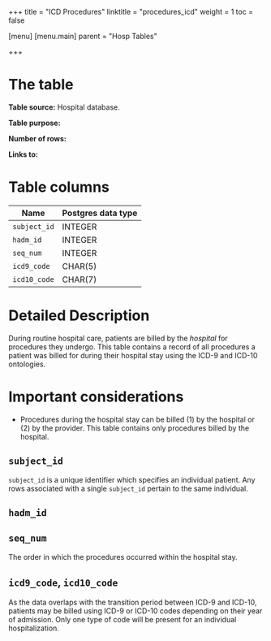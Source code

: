 +++
title = "ICD Procedures"
linktitle = "procedures_icd"
weight = 1
toc = false

[menu]
  [menu.main]
    parent = "Hosp Tables"

+++

# The  table

**Table source:** Hospital database.

**Table purpose:** 

**Number of rows:** 

**Links to:**

<!--

# Important considerations

-->

# Table columns

Name | Postgres data type
---- | ----
`subject_id` | INTEGER
`hadm_id` | INTEGER
`seq_num` | INTEGER
`icd9_code` | CHAR(5)
`icd10_code` | CHAR(7)

# Detailed Description

During routine hospital care, patients are billed by the *hospital* for procedures they undergo.
This table contains a record of all procedures a patient was billed for during their hospital stay using the ICD-9 and ICD-10 ontologies.

# Important considerations

* Procedures during the hospital stay can be billed (1) by the hospital or (2) by the provider. This table contains only procedures billed by the hospital.

## `subject_id`

`subject_id` is a unique identifier which specifies an individual patient. Any rows associated with a single `subject_id` pertain to the same individual.

## `hadm_id`

## `seq_num`

The order in which the procedures occurred within the hospital stay.

## `icd9_code`, `icd10_code`

As the data overlaps with the transition period between ICD-9 and ICD-10, patients may be billed using ICD-9 or ICD-10 codes depending on their year of admission.
Only one type of code will be present for an individual hospitalization.